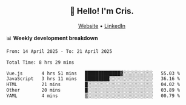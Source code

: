
<h2 align="center">👋 Hello! I'm Cris.</h2>
<p align="center">
  <a href="https://www.criscunas.dev">Website</a> •
  <a href="https://www.linkedin.com/in/cristophercunas/">LinkedIn</a> 
</p>


📊 **Weekly development breakdown**
<!--START_SECTION:waka-->

```txt
From: 14 April 2025 - To: 21 April 2025

Total Time: 8 hrs 29 mins

Vue.js       4 hrs 51 mins   █████████████▓░░░░░░░░░░░   55.03 %
JavaScript   3 hrs 11 mins   █████████░░░░░░░░░░░░░░░░   36.16 %
HTML         21 mins         █░░░░░░░░░░░░░░░░░░░░░░░░   04.02 %
Other        20 mins         █░░░░░░░░░░░░░░░░░░░░░░░░   03.89 %
YAML         4 mins          ▒░░░░░░░░░░░░░░░░░░░░░░░░   00.79 %
```

<!--END_SECTION:waka-->
